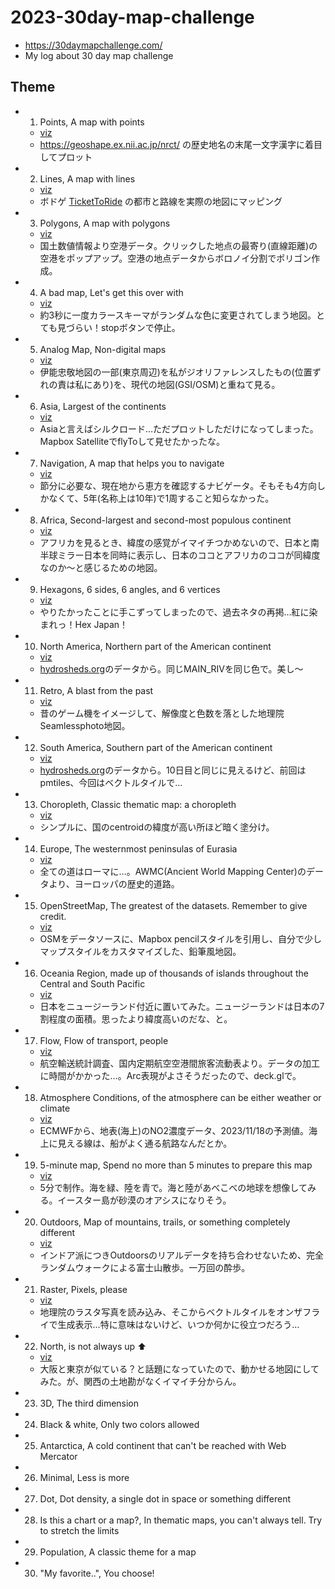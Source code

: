 # 2023-30day-map-challenge

* <https://30daymapchallenge.com/>
* My log about 30 day map challenge

## Theme

- 1. Points, A map with points
  - [viz](https://tvizninja.github.io/2023-30day-map-challenge/01-points/viz/)
  - <https://geoshape.ex.nii.ac.jp/nrct/> の歴史地名の末尾一文字漢字に着目してプロット
- 2. Lines, A map with lines
  - [viz](https://tvizninja.github.io/2023-30day-map-challenge/02-lines/viz/)
  - ボドゲ [TicketToRide](https://boardgamegeek.com/boardgame/9209/ticket-ride) の都市と路線を実際の地図にマッピング
- 3. Polygons, A map with polygons
  - [viz](https://tvizninja.github.io/2023-30day-map-challenge/03-polygons/viz/)
  - 国土数値情報より空港データ。クリックした地点の最寄り(直線距離)の空港をポップアップ。空港の地点データからボロノイ分割でポリゴン作成。
- 4. A bad map, Let's get this over with
  - [viz](https://tvizninja.github.io/2023-30day-map-challenge/04-badmap/viz/)
  - 約3秒に一度カラースキーマがランダムな色に変更されてしまう地図。とても見づらい！stopボタンで停止。
- 5. Analog Map, Non-digital maps
  - [viz](https://tvizninja.github.io/2023-30day-map-challenge/05-analog/viz/)
  - 伊能忠敬地図の一部(東京周辺)を私がジオリファレンスしたもの(位置ずれの責は私にあり)を、現代の地図(GSI/OSM)と重ねて見る。
- 6. Asia, Largest of the continents
  - [viz](https://tvizninja.github.io/2023-30day-map-challenge/06-asia/viz/)
  - Asiaと言えばシルクロード…ただプロットしただけになってしまった。Mapbox SatelliteでflyToして見せたかったな。
- 7. Navigation, A map that helps you to navigate
  - [viz](https://tvizninja.github.io/2023-30day-map-challenge/07-navigation/viz/)
  - 節分に必要な、現在地から恵方を確認するナビゲータ。そもそも4方向しかなくて、5年(名称上は10年)で1周すること知らなかった。
- 8. Africa, Second-largest and second-most populous continent
  - [viz](https://tvizninja.github.io/2023-30day-map-challenge/08-africa/viz/)
  - アフリカを見るとき、緯度の感覚がイマイチつかめないので、日本と南半球ミラー日本を同時に表示し、日本のココとアフリカのココが同緯度なのか～と感じるための地図。
- 9. Hexagons, 6 sides, 6 angles, and 6 vertices
  - [viz](https://tvizninja.github.io/2023-30day-map-challenge/09-hexagon/viz/hex-japan.svg)
  - やりたかったことに手こずってしまったので、過去ネタの再掲…紅に染まれっ！Hex Japan！
- 10. North America, Northern part of the American continent
  - [viz](https://tvizninja.github.io/2023-30day-map-challenge/10-northamerica/viz/)
  - [hydrosheds.org](https://www.hydrosheds.org/products/hydrorivers)のデータから。同じMAIN_RIVを同じ色で。美し～
- 11. Retro, A blast from the past
  - [viz](https://tvizninja.github.io/2023-30day-map-challenge/11-retro/viz/)
  - 昔のゲーム機をイメージして、解像度と色数を落とした地理院Seamlessphoto地図。
- 12. South America, Southern part of the American continent
  - [viz](https://tvizninja.github.io/2023-30day-map-challenge/12-southamerica/viz/)
  - [hydrosheds.org](https://www.hydrosheds.org/products/hydrorivers)のデータから。10日目と同じに見えるけど、前回はpmtiles、今回はベクトルタイルで…
- 13. Choropleth, Classic thematic map: a choropleth
  - [viz](https://tvizninja.github.io/2023-30day-map-challenge/13-choropleth/viz/)
  - シンプルに、国のcentroidの緯度が高い所ほど暗く塗分け。
- 14. Europe, The westernmost peninsulas of Eurasia
  - [viz](https://tvizninja.github.io/2023-30day-map-challenge/14-europe/viz/)
  - 全ての道はローマに…。AWMC(Ancient World Mapping Center)のデータより、ヨーロッパの歴史的道路。
- 15. OpenStreetMap, The greatest of the datasets. Remember to give credit.
  - [viz](https://tvizninja.github.io/2023-30day-map-challenge/15-osm/viz/)
  - OSMをデータソースに、Mapbox pencilスタイルを引用し、自分で少しマップスタイルをカスタマイズした、鉛筆風地図。
- 16. Oceania Region, made up of thousands of islands throughout the Central and South Pacific
  - [viz](https://tvizninja.github.io/2023-30day-map-challenge/16-oceania/viz/)
  - 日本をニュージーランド付近に置いてみた。ニュージーランドは日本の7割程度の面積。思ったより緯度高いのだな、と。
- 17. Flow, Flow of transport, people
  - [viz](https://tvizninja.github.io/2023-30day-map-challenge/17-flow/viz/)
  - 航空輸送統計調査、国内定期航空空港間旅客流動表より。データの加工に時間がかかった…。Arc表現がよさそうだったので、deck.glで。
- 18. Atmosphere Conditions, of the atmosphere can be either weather or climate
  - [viz](https://tvizninja.github.io/2023-30day-map-challenge/18-atmosphere/viz/)
  - ECMWFから、地表(海上)のNO2濃度データ、2023/11/18の予測値。海上に見える線は、船がよく通る航路なんだとか。
- 19. 5-minute map, Spend no more than 5 minutes to prepare this map
  - [viz](https://tvizninja.github.io/2023-30day-map-challenge/19-5min/viz/)
  - 5分で制作。海を緑、陸を青で。海と陸があべこべの地球を想像してみる。イースター島が砂漠のオアシスになりそう。
- 20. Outdoors, Map of mountains, trails, or something completely different
  - [viz](https://tvizninja.github.io/2023-30day-map-challenge/20-outdoors/viz/)
  - インドア派につきOutdoorsのリアルデータを持ち合わせないため、完全ランダムウォークによる富士山散歩。一万回の酔歩。
- 21. Raster, Pixels, please
  - [viz](https://tvizninja.github.io/2023-30day-map-challenge/21-raster/viz/)
  - 地理院のラスタ写真を読み込み、そこからベクトルタイルをオンザフライで生成表示…特に意味はないけど、いつか何かに役立つだろう…
- 22. North, is not always up ⬆️
  - [viz](https://tvizninja.github.io/2023-30day-map-challenge/22-north/viz/)
  - 大阪と東京が似ている？と話題になっていたので、動かせる地図にしてみた。が、関西の土地勘がなくイマイチ分からん。
- 23. 3D, The third dimension
- 24. Black & white, Only two colors allowed
- 25. Antarctica, A cold continent that can't be reached with Web Mercator
- 26. Minimal, Less is more
- 27. Dot, Dot density, a single dot in space or something different
- 28. Is this a chart or a map?, In thematic maps, you can't always tell. Try to stretch the limits
- 29. Population, A classic theme for a map
- 30. "My favorite..", You choose!

